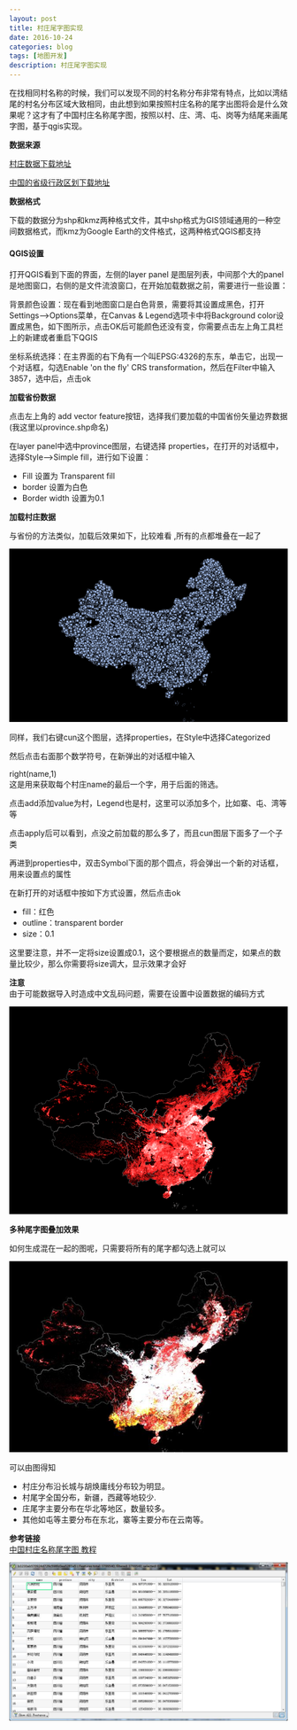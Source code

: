 ```yaml
---
layout: post
title: 村庄尾字图实现
date: 2016-10-24
categories: blog
tags: [地图开发]
description: 村庄尾字图实现
---
```


在找相同村名称的时候，我们可以发现不同的村名称分布非常有特点，比如以湾结尾的村名分布区域大致相同，由此想到如果按照村庄名称的尾字出图将会是什么效果呢？这才有了中国村庄名称尾字图，按照以村、庄、湾、屯、岗等为结尾来画尾字图，基于qgis实现。

**数据来源** 

[村庄数据下载地址](https://geohey.com/gallery/data/b3230ab570924d729c598fc0ea5281a5)       

[中国的省级行政区划下载地址](http://geohey.com/gallery/data/administration_division_province_cn)


**数据格式**

下载的数据分为shp和kmz两种格式文件，其中shp格式为GIS领域通用的一种空间数据格式，而kmz为Google Earth的文件格式，这两种格式QGIS都支持

#### QGIS设置

打开QGIS看到下面的界面，左侧的layer panel 是图层列表，中间那个大的panel是地图窗口，右侧的是文件流浪窗口，在开始加载数据之前，需要进行一些设置：

背景颜色设置：现在看到地图窗口是白色背景，需要将其设置成黑色，打开Settings——>Options菜单，在Canvas & Legend选项卡中将Background color设置成黑色，如下图所示，点击OK后可能颜色还没有变，你需要点击左上角工具栏上的新建或者重启下QGIS


坐标系统选择：在主界面的右下角有一个叫EPSG:4326的东东，单击它，出现一个对话框，勾选Enable 'on the fly' CRS transformation，然后在Filter中输入3857，选中后，点击ok


**加载省份数据**

点击左上角的 add vector feature按钮，选择我们要加载的中国省份矢量边界数据(我这里以province.shp命名)

在layer panel中选中province图层，右键选择 properties，在打开的对话框中，选择Style——>Simple fill，进行如下设置：

- Fill 设置为 Transparent fill
- border 设置为白色
- Border width 设置为0.1

**加载村庄数据**

与省份的方法类似，加载后效果如下，比较难看 ,所有的点都堆叠在一起了

![](https://raw.githubusercontent.com/whuhan2013/ImageRepertory/master/weixin/p3.jpg)

同样，我们右键cun这个图层，选择properties，在Style中选择Categorized     

然后点击右面那个数学符号，在新弹出的对话框中输入

right(name,1)     
这是用来获取每个村庄name的最后一个字，用于后面的筛选。 

点击add添加value为村，Legend也是村，这里可以添加多个，比如寨、屯、湾等等 


点击apply后可以看到，点没之前加载的那么多了，而且cun图层下面多了一个子类 


再进到properties中，双击Symbol下面的那个圆点，将会弹出一个新的对话框，用来设置点的属性

在新打开的对话框中按如下方式设置，然后点击ok

- fill：红色
- outline：transparent border
- size：0.1

这里要注意，并不一定将size设置成0.1，这个要根据点的数量而定，如果点的数量比较少，那么你需要将size调大，显示效果才会好

**注意**      
由于可能数据导入时造成中文乱码问题，需要在设置中设置数据的编码方式  

![](https://raw.githubusercontent.com/whuhan2013/ImageRepertory/master/weixin/p6.jpg)

**多种尾字图叠加效果** 

如何生成混在一起的图呢，只需要将所有的尾字都勾选上就可以

![](https://raw.githubusercontent.com/whuhan2013/ImageRepertory/master/weixin/p7.jpg)


可以由图得知   

- 村庄分布沿长城与胡焕庸线分布较为明显。
- 村尾字全国分布，新疆，西藏等地较少.
- 庄尾字主要分布在华北等地区，数量较多。
- 其他如屯等主要分布在东北，寨等主要分布在云南等。

**参考链接**    
[中国村庄名称尾字图 教程](https://zhuanlan.zhihu.com/p/22659847)

![](https://raw.githubusercontent.com/whuhan2013/ImageRepertory/master/weixin/p5.jpg)













